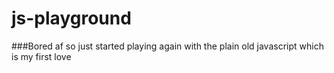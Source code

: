 # js-playground

###Bored af so just started playing again with the plain old javascript which is my first love
